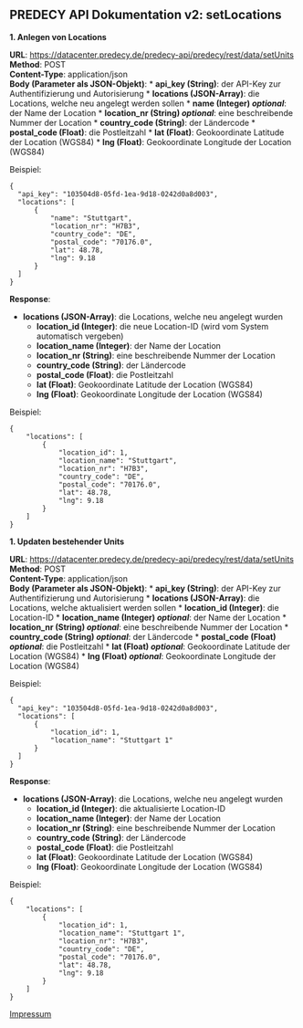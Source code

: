## PREDECY API Dokumentation v2: setLocations

__1. Anlegen von Locations__

__URL__: https://datacenter.predecy.de/predecy-api/predecy/rest/data/setUnits 
__Method__: POST  
__Content-Type__: application/json  
__Body (Parameter als JSON-Objekt)__:
      * __api_key (String)__: der API-Key zur Authentifizierung und Autorisierung
      * __locations (JSON-Array)__: die Locations, welche neu angelegt werden sollen
        * **name (Integer) _optional_**: der Name der Location
        * **location_nr (String) _optional_**: eine beschreibende Nummer der Location
        * __country_code (String)__: der Ländercode
        * __postal_code (Float)__: die Postleitzahl
        * __lat (Float)__: Geokoordinate Latitude der Location (WGS84)
        * __lng (Float)__: Geokoordinate Longitude der Location (WGS84)

  Beispiel:  
  ```
  {
    "api_key": "103504d8-05fd-1ea-9d18-0242d0a8d003",  
    "locations": [
        {
            "name": "Stuttgart",
            "location_nr": "H7B3",
            "country_code": "DE",
            "postal_code": "70176.0",
            "lat": 48.78,
            "lng": 9.18
        }
    ]
  }
  ```
  
__Response__:
  * __locations (JSON-Array)__: die Locations, welche neu angelegt wurden
      * __location_id (Integer)__: die neue Location-ID (wird vom System automatisch vergeben)
      * __location_name (Integer)__: der Name der Location
      * __location_nr (String)__: eine beschreibende Nummer der Location
      * __country_code (String)__: der Ländercode
      * __postal_code (Float)__: die Postleitzahl
      * __lat (Float)__: Geokoordinate Latitude der Location (WGS84)
      * __lng (Float)__: Geokoordinate Longitude der Location (WGS84)
  
  Beispiel: 
  ```
  {
      "locations": [
          {
              "location_id": 1,
              "location_name": "Stuttgart",
              "location_nr": "H7B3",
              "country_code": "DE",
              "postal_code": "70176.0",
              "lat": 48.78,
              "lng": 9.18
          }
      ]
  }
  ```

  __1. Updaten bestehender Units__

__URL__: https://datacenter.predecy.de/predecy-api/predecy/rest/data/setUnits 
__Method__: POST  
__Content-Type__: application/json  
__Body (Parameter als JSON-Objekt)__:
      * __api_key (String)__: der API-Key zur Authentifizierung und Autorisierung
      * __locations (JSON-Array)__: die Locations, welche aktualisiert werden sollen
        * __location_id (Integer)__: die Location-ID
        * **location_name (Integer) _optional_**: der Name der Location
        * **location_nr (String) _optional_**: eine beschreibende Nummer der Location
        * **country_code (String) _optional_**: der Ländercode
        * **postal_code (Float) _optional_**: die Postleitzahl
        * **lat (Float) _optional_**: Geokoordinate Latitude der Location (WGS84)
        * **lng (Float) _optional_**: Geokoordinate Longitude der Location (WGS84)

  Beispiel:  
  ```
  {
    "api_key": "103504d8-05fd-1ea-9d18-0242d0a8d003",  
    "locations": [
        {
            "location_id": 1,
            "location_name": "Stuttgart 1"
        }
    ]
  }
  ```
  
__Response__:
  * __locations (JSON-Array)__: die Locations, welche neu angelegt wurden
      * __location_id (Integer)__: die aktualisierte Location-ID
      * __location_name (Integer)__: der Name der Location
      * __location_nr (String)__: eine beschreibende Nummer der Location
      * __country_code (String)__: der Ländercode
      * __postal_code (Float)__: die Postleitzahl
      * __lat (Float)__: Geokoordinate Latitude der Location (WGS84)
      * __lng (Float)__: Geokoordinate Longitude der Location (WGS84) 
  
  Beispiel: 
  ```
  {
      "locations": [
          {
              "location_id": 1,
              "location_name": "Stuttgart 1",
              "location_nr": "H7B3",
              "country_code": "DE",
              "postal_code": "70176.0",
              "lat": 48.78,
              "lng": 9.18
          }
      ]
  }
  ```
  
  [Impressum](https://www.spicetech.de/#Impressum)
  